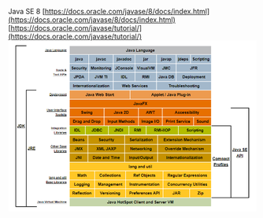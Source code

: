 Java SE 8
[https://docs.oracle.com/javase/8/docs/index.html](https://docs.oracle.com/javase/8/docs/index.html)
[https://docs.oracle.com/javase/tutorial/](https://docs.oracle.com/javase/tutorial/)
![](_assets_/Java%20Overview/image-20221016_130157684.png)

